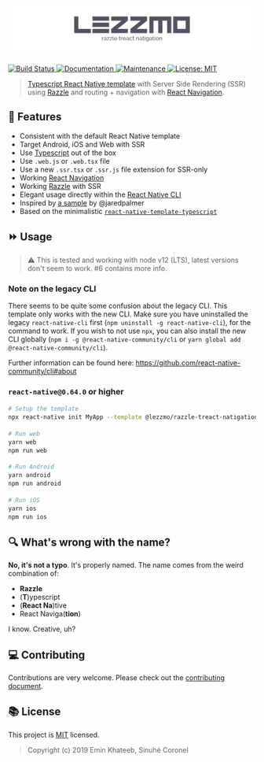 # ![Lezzmo Razzle Treact Natigation](banner.png)

<p>
  <a href="https://travis-ci.com/lezzmo/razzle-treact-natigation">
    <img alt="Build Status" src="https://img.shields.io/travis/lezzmo/razzle-treact-natigation.svg" target="_blank" />
  </a>
  <a href="https://github.com/lezzmo/razzle-treact-natigation#readme">
    <img alt="Documentation" src="https://img.shields.io/badge/documentation-yes-brightgreen.svg" target="_blank" />
  </a>
  <a href="https://github.com/lezzmo/razzle-treact-natigation/graphs/commit-activity">
    <img alt="Maintenance" src="https://img.shields.io/badge/Maintained%3F-yes-green.svg" target="_blank" />
  </a>
  <a href="https://github.com/lezzmo/razzle-treact-natigation/blob/master/LICENSE">
    <img alt="License: MIT" src="https://img.shields.io/badge/License-MIT-yellow.svg" target="_blank" />
  </a>
</p>

> [Typescript React Native template](https://github.com/react-native-community/react-native-template-typescript) with Server Side Rendering (SSR) using [Razzle](https://github.com/jaredpalmer/razzle) and routing + navigation with [React Navigation](https://github.com/react-navigation).

## 🌟 Features

- Consistent with the default React Native template
- Target Android, iOS and Web with SSR
- Use [Typescript](https://github.com/microsoft/TypeScript) out of the box
- Use ```.web.js``` or  ```.web.tsx``` file
- Use a new ```.ssr.tsx``` or ```.ssr.js``` file extension for SSR-only
- Working [React Navigation](https://github.com/react-navigation)
- Working [Razzle](https://github.com/jaredpalmer/razzle) with SSR
- Elegant usage directly within the [React Native CLI](https://github.com/react-native-community/cli)
- Inspired by [a sample](https://github.com/jaredpalmer/razzle) by @jaredpalmer
- Based on the minimalistic [`react-native-template-typescript`](https://github.com/react-native-community/react-native-template-typescript)

## ⏩ Usage

> :warning: This is tested and working with node v12 (LTS), latest versions don't seem to work. #6 contains more info.

### Note on the legacy CLI
There seems to be quite some confusion about the legacy CLI. This template only works with the new CLI. Make sure you have uninstalled the legacy `react-native-cli` first (`npm uninstall -g react-native-cli`), for the command to work. If you wish to not use `npx`, you can also install the new CLI globally (`npm i -g @react-native-community/cli` or `yarn global add @react-native-community/cli`).

Further information can be found here: https://github.com/react-native-community/cli#about

### `react-native@0.64.0` or higher

```sh
# Setup the template
npx react-native init MyApp --template @lezzmo/razzle-treact-natigation

# Run web
yarn web
npm run web

# Run Android
yarn android
npm run android

# Run iOS
yarn ios
npm run ios
```

## 🔍 What's wrong with the name?

**No, it's not a typo**. It's properly named. The name comes from the weird combination of:

* **Razzle**
* (**T**)ypescript
* (**React Na**)tive
* React Naviga(**tion**)

I know. Creative, uh?

## 💻 Contributing

Contributions are very welcome. Please check out the [contributing document](CONTRIBUTING.md).

## 📚 License

This project is [MIT](LICENSE) licensed.

> Copyright (c) 2019 Emin Khateeb, Sinuhé Coronel
